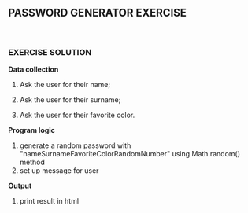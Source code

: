 ## PASSWORD GENERATOR EXERCISE

<br>

### EXERCISE SOLUTION

**Data collection**

1. Ask the user for their name;

2. Ask the user for their surname;

3. Ask the user for their favorite color.


**Program logic**

1. generate a random password with "nameSurnameFavoriteColorRandomNumber" using Math.random() method
2. set up message for user

**Output**

1. print result in html 



